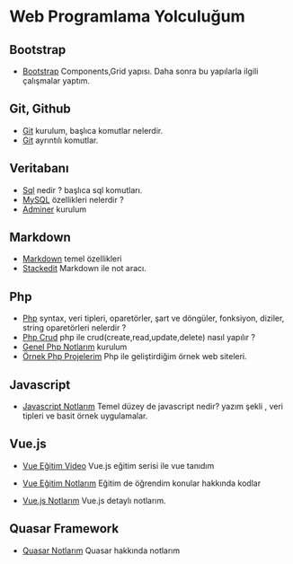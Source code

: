 # Web Programlama Yolculuğum

## Bootstrap
- [Bootstrap](https://getbootstrap.com/) Components,Grid yapısı. Daha sonra bu yapılarla ilgili çalışmalar yaptım.
## Git, Github
- [Git](https://mustafadikyar.medium.com/git-github-cheatsheet-596ca9d90fa0) kurulum, başlıca komutlar nelerdir.
- [Git](https://github.com/arslanbilal/git-cheat-sheet/blob/master/other-sheets/git-cheat-sheet-tr.md) ayrıntılı komutlar.
## Veritabanı
- [Sql](https://www.atakdomain.com/blog/sql-sorgu-ornekleri) nedir ? başlıca sql komutları.
- [MySQL](https://coderspace.io/sozluk/mysql) özellikleri nelerdir ?
- [Adminer](https://www.adminer.org/) kurulum
## Markdown
- [Markdown](https://github.com/kaymal/Markdown) temel özellikleri
- [Stackedit](https://stackedit.io/) Markdown ile not aracı.
## Php
- [Php](https://www.phptutorial.net/) syntax, veri tipleri, oparetörler, şart ve döngüler, fonksiyon, diziler, string oparetörleri nelerdir ?
- [Php Crud](https://github.com/kaankaltakkiran/ornekler/tree/main/pdo_crud) php ile crud(create,read,update,delete) nasıl yapılır ?
- [Genel Php Notlarım](https://github.com/kaankaltakkiran/ornekler) kurulum
- [Örnek Php Projelerim](https://github.com/kaankaltakkiran/php-proje-resimleri) Php ile geliştirdiğim örnek web siteleri.
## Javascript
- [Javascript Notlarım](https://github.com/kaankaltakkiran/basit_javascript_ornekleri) Temel düzey de javascript nedir? yazım şekli , veri tipleri ve basit örnek uygulamalar.
## Vue.js
- [Vue Eğitim Video](https://www.youtube.com/watch?v=C8jSrj9NmtA&list=PLxyK_IDMxgCUGrfAiM1y3vM01vB-9tQO3) Vue.js eğitim serisi ile vue tanıdım

- [Vue Eğitim Notlarım](https://github.com/kaankaltakkiran/vue_ornekler) Eğitim de öğrendim konular hakkında kodlar

- [Vue.js Notlarım](https://github.com/kaankaltakkiran/Linux_notlarim/tree/main/vue.js_notlarim/notlarim/ayrintili_vuejs_notlarim) Vue.js detaylı notlarım.

## Quasar Framework
- [Quasar Notlarım](https://github.com/kaankaltakkiran/Linux_notlarim/blob/main/vue.js_notlarim/notlarim/quasar_framework.md) Quasar hakkında notlarım
